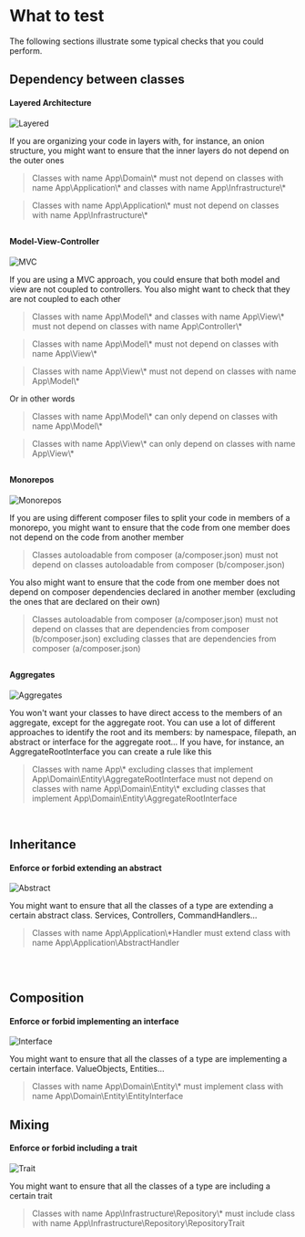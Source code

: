 # What to test

The following sections illustrate some typical checks that you could perform.

## Dependency between classes

#### Layered Architecture

![Layered](img/layered.png)

If you are organizing your code in layers with, for instance, an onion structure, you might want to ensure that
the inner layers do not depend on the outer ones

>Classes with name App\\Domain\\* must not depend on classes with name App\\Application\\* and classes with name App\\Infrastructure\\*

>Classes with name App\\Application\\* must not depend on classes with name App\\Infrastructure\\*

<h2></h2>

#### Model-View-Controller

![MVC](img/mvc.png)

If you are using a MVC approach, you could ensure that both model and view are not coupled to controllers. You also might want to check that they are not coupled to each other

>Classes with name App\\Model\\* and classes with name App\\View\\* must not depend on classes with name App\\Controller\\*

>Classes with name App\\Model\\* must not depend on classes with name App\\View\\*

>Classes with name App\\View\\* must not depend on classes with name App\\Model\\*

Or in other words

>Classes with name App\\Model\\* can only depend on classes with name App\\Model\\*

>Classes with name App\\View\\* can only depend on classes with name App\\View\\*

<h2></h2>

#### Monorepos

![Monorepos](img/monorepos.png)

If you are using different composer files to split your code in members of a monorepo, you might want to ensure that
the code from one member does not depend on the code from another member

>Classes autoloadable from composer (a/composer.json) must not depend on classes autoloadable from composer (b/composer.json)

You also might want to ensure that the code from one member does not depend on composer dependencies declared in another member
(excluding the ones that are declared on their own)

>Classes autoloadable from composer (a/composer.json) must not depend on classes that are dependencies from composer (b/composer.json)
>excluding classes that are dependencies from composer (a/composer.json)

<h2></h2>

#### Aggregates

![Aggregates](img/aggregates.png)

You won't want your classes to have direct access to the members of an aggregate, except for the aggregate root.
You can use a lot of different approaches to identify the root and its members: by namespace, filepath, an abstract or interface for the aggregate root...
If you have, for instance, an AggregateRootInterface you can create a rule like this

>Classes with name App\\* excluding classes that implement App\\Domain\\Entity\\AggregateRootInterface must not depend on
>classes with name App\\Domain\\Entity\\* excluding classes that implement App\\Domain\\Entity\\AggregateRootInterface

<br />

## Inheritance

#### Enforce or forbid extending an abstract

![Abstract](img/abstract.png)

You might want to ensure that all the classes of a type are extending a certain abstract class. Services, Controllers, CommandHandlers...

>Classes with name App\\Application\\\*Handler must extend class with name App\\Application\\AbstractHandler

<h2></h2>

<br />

## Composition

#### Enforce or forbid implementing an interface

![Interface](img/interface.png)

You might want to ensure that all the classes of a type are implementing a certain interface. ValueObjects, Entities...

>Classes with name App\\Domain\\Entity\\\* must implement class with name App\\Domain\\Entity\\EntityInterface

<h2></h2>

## Mixing

#### Enforce or forbid including a trait

![Trait](img/trait.png)

You might want to ensure that all the classes of a type are including a certain trait

>Classes with name App\\Infrastructure\\Repository\\\* must include class with name App\\Infrastructure\\Repository\\RepositoryTrait

<h2></h2>
